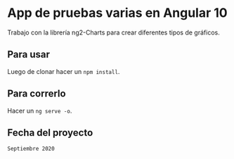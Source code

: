 # App de pruebas varias en Angular 10

Trabajo con la librería ng2-Charts para crear diferentes tipos de gráficos.

## Para usar

Luego de clonar hacer un `npm install`.

## Para correrlo

Hacer un `ng serve -o`.

## Fecha del proyecto

`Septiembre 2020`
